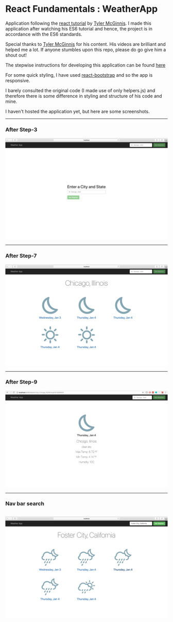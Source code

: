 # React Fundamentals : WeatherApp  
  
Application following the [react tutorial](https://tylermcginnis.com/) by [Tyler McGinnis](https://github.com/tylermcginnis). I made this application after watching his ES6 tutorial and hence, the project is in accordance with the ES6 standards.

Special thanks to [Tyler McGinnis](https://twitter.com/tylermcginnis) for his content. His videos are brilliant and helped me a lot. If anyone stumbles upon this repo, please do go give him a shout out!
  
The stepwise instructions for developing this application can be found [here](https://github.com/tylermcginnis/react-fundamentals-curriculum/tree/master)  

For some quick styling, I have used [react-bootstrap](https://react-bootstrap.github.io/) and so the app is responsive.

I barely consulted the original code (I made use of only helpers.js) and therefore there is some difference in styling and structure of his code and mine.

I haven't hosted the application yet, but here are some screenshots.

------
### After Step-3  
![After step-3](https://github.com/ElefHead/react-fundamentals-weatherApp/blob/master/screenshots/step3.png) 

------
### After Step-7
![After step-7](https://github.com/ElefHead/react-fundamentals-weatherApp/blob/master/screenshots/step7.png)  

------
### After Step-9
![After step-9](https://github.com/ElefHead/react-fundamentals-weatherApp/blob/master/screenshots/step9.png)

------
### Nav bar search
![Nav-bar search](https://github.com/ElefHead/react-fundamentals-weatherApp/blob/master/screenshots/searchedFromNav.png)
------
